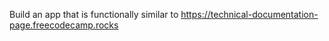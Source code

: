 Build an app that is functionally similar to https://technical-documentation-page.freecodecamp.rocks
